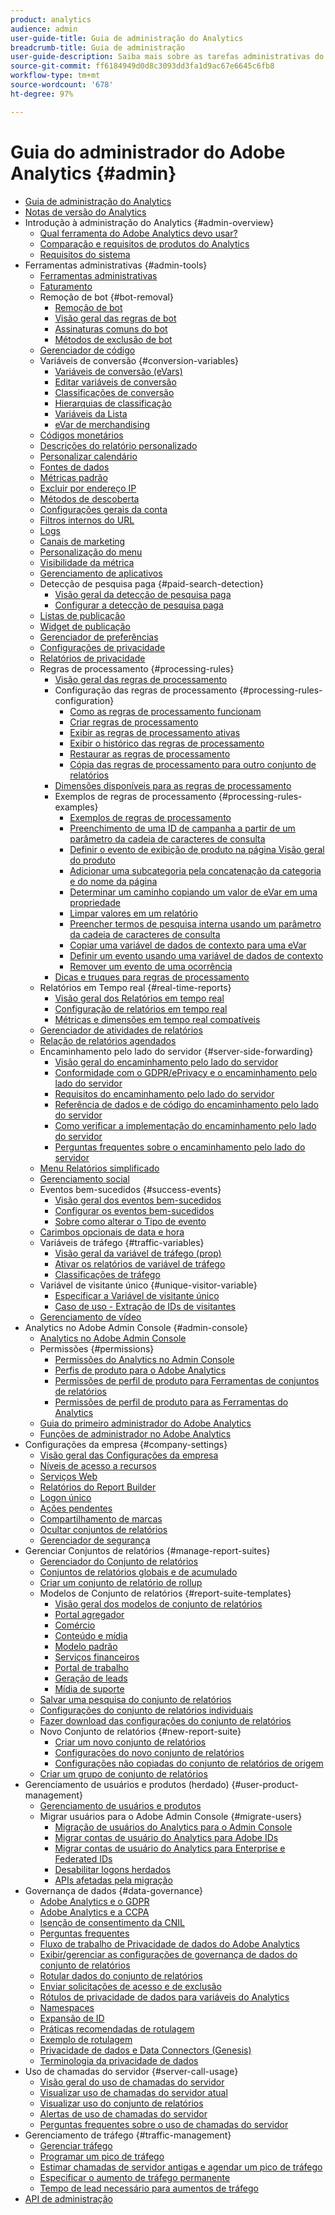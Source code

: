 ```yaml
---
product: analytics
audience: admin
user-guide-title: Guia de administração do Analytics
breadcrumb-title: Guia de administração
user-guide-description: Saiba mais sobre as tarefas administrativas do Analytics, como gerenciar usuários e produtos no Admin Console da Experience Cloud, configurar conjuntos de relatórios e muito mais.
source-git-commit: ff6184949d0d8c3093dd3fa1d9ac67e6645c6fb8
workflow-type: tm+mt
source-wordcount: '678'
ht-degree: 97%

---
```



# Guia do administrador do Adobe Analytics {#admin}

+ [Guia de administração do Analytics](home.md)
+ [Notas de versão do Analytics](https://experienceleague.adobe.com/docs/analytics/release-notes/latest.html?lang=pt-BR)
+ Introdução à administração do Analytics {#admin-overview}
   + [Qual ferramenta do Adobe Analytics devo usar?](admin/get-started/which-analytics-tool.md)
   + [Comparação e requisitos de produtos do Analytics](admin/get-started/analytics-product-comparison.md)
   + [Requisitos do sistema](admin/get-started/sys-reqs.md)
+ Ferramentas administrativas {#admin-tools}
   + [Ferramentas administrativas](admin/c-admin-tools.md)
   + [Faturamento](admin/billing-admin.md)
   + Remoção de bot {#bot-removal}
      + [Remoção de bot](admin/bot-removal/bot-removal.md)
      + [Visão geral das regras de bot](admin/bot-removal/bot-rules.md)
      + [Assinaturas comuns do bot](admin/bot-removal/bot-signatures.md)
      + [Métodos de exclusão de bot](admin/bot-removal/bot-exclusion-methods.md)
   + [Gerenciador de código](admin/code-manager-admin.md)
   + Variáveis de conversão {#conversion-variables}
      + [Variáveis de conversão (eVars)](admin/conversion-var-admin/conversion-var-admin.md)
      + [Editar variáveis de conversão](admin/conversion-var-admin/t-conversion-variables-admin.md)
      + [Classificações de conversão](admin/conversion-var-admin/conversion-classifications.md)
      + [Hierarquias de classificação](admin/conversion-var-admin/classification-hierarchies.md)
      + [Variáveis da Lista](admin/conversion-var-admin/list-var-admin.md)
      + [eVar de merchandising](admin/conversion-var-admin/merchandising-evars.md)
   + [Códigos monetários](admin/currency.md)
   + [Descrições do relatório personalizado](admin/custom-desc-admin.md)
   + [Personalizar calendário](admin/custom-calendar.md)
   + [Fontes de dados](admin/data-sources.md)
   + [Métricas padrão](admin/default-metrics.md)
   + [Excluir por endereço IP](admin/exclude-ip.md)
   + [Métodos de descoberta](admin/finding-methods.md)
   + [Configurações gerais da conta](admin/general-acct-settings-admin.md)
   + [Filtros internos do URL](admin/internal-url-filter-admin.md)
   + [Logs](admin/logs.md)
   + [Canais de marketing](admin/marketing-channels-admin.md)
   + [Personalização do menu](admin/customize-menus.md)
   + [Visibilidade da métrica](admin/metric-visibility.md)
   + [Gerenciamento de aplicativos](admin/mobile-management.md)
   + Detecção de pesquisa paga {#paid-search-detection}
      + [Visão geral da detecção de pesquisa paga](admin/paid-search-detection/paid-search-detection.md)
      + [Configurar a detecção de pesquisa paga](admin/paid-search-detection/t-paid-search-detection.md)
   + [Listas de publicação](admin/publishing-list.md)
   + [Widget de publicação](admin/publishing-widgets-admin.md)
   + [Gerenciador de preferências](admin/preferences-manager.md)
   + [Configurações de privacidade](admin/privacy-settings.md)
   + [Relatórios de privacidade](admin/privacy-reporting.md)
   + Regras de processamento {#processing-rules}
      + [Visão geral das regras de processamento](admin/c-processing-rules/processing-rules.md)
      + Configuração das regras de processamento {#processing-rules-configuration}
         + [Como as regras de processamento funcionam](admin/c-processing-rules/c-processing-rules-configuration/processing-rules-about.md)
         + [Criar regras de processamento](admin/c-processing-rules/c-processing-rules-configuration/t-processing-rules.md)
         + [Exibir as regras de processamento ativas](admin/c-processing-rules/c-processing-rules-configuration/t-processing-rules-view.md)
         + [Exibir o histórico das regras de processamento](admin/c-processing-rules/c-processing-rules-configuration/t-processing-rule-view-history.md)
         + [Restaurar as regras de processamento](admin/c-processing-rules/c-processing-rules-configuration/t-processing-rules-restore.md)
         + [Cópia das regras de processamento para outro conjunto de relatórios](admin/c-processing-rules/c-processing-rules-configuration/t-processing-rules-copy-to-rs.md)
      + [Dimensões disponíveis para as regras de processamento](admin/c-processing-rules/processing-rule-dimensions.md)
      + Exemplos de regras de processamento {#processing-rules-examples}
         + [Exemplos de regras de processamento](admin/c-processing-rules/processing-rules-examples/processing-rules-examples.md)
         + [Preenchimento de uma ID de campanha a partir de um parâmetro da cadeia de caracteres de consulta](admin/c-processing-rules/processing-rules-examples/processing-rules-populate-campaign-id.md)
         + [Definir o evento de exibição de produto na página Visão geral do produto](admin/c-processing-rules/processing-rules-examples/setting-the-product-view-event.md)
         + [Adicionar uma subcategoria pela concatenação da categoria e do nome da página](admin/c-processing-rules/processing-rules-examples/subcategory-concatenating.md)
         + [Determinar um caminho copiando um valor de eVar em uma propriedade](admin/c-processing-rules/processing-rules-examples/processing-rules-determining-path.md)
         + [Limpar valores em um relatório](admin/c-processing-rules/processing-rules-examples/clean-up-values-in-a-report.md)
         + [Preencher termos de pesquisa interna usando um parâmetro da cadeia de caracteres de consulta](admin/c-processing-rules/processing-rules-examples/processing-rules-populating-internal-search.md)
         + [Copiar uma variável de dados de contexto para uma eVar](admin/c-processing-rules/processing-rules-examples/processing-rules-copy-context-data.md)
         + [Definir um evento usando uma variável de dados de contexto](admin/c-processing-rules/processing-rules-examples/processing-rules-copy-context-data-event.md)
         + [Remover um evento de uma ocorrência](admin/c-processing-rules/processing-rules-examples/processing-rules-remove-event.md)
      + [Dicas e truques para regras de processamento](admin/c-processing-rules/processing-rules-tips.md)
   + Relatórios em Tempo real {#real-time-reports}
      + [Visão geral dos Relatórios em tempo real](admin/realtime/realtime.md)
      + [Configuração de relatórios em tempo real](admin/realtime/t-realtime-admin.md)
      + [Métricas e dimensões em tempo real compatíveis](admin/realtime/realtime-metrics.md)
   + [Gerenciador de atividades de relatórios](admin/reporting-activity.md)
   + [Relação de relatórios agendados](admin/scheduled-reports-admin.md)
   + Encaminhamento pelo lado do servidor {#server-side-forwarding}
      + [Visão geral do encaminhamento pelo lado do servidor](admin/c-server-side-forwarding/ssf.md)
      + [Conformidade com o GDPR/ePrivacy e o encaminhamento pelo lado do servidor](admin/c-server-side-forwarding/ssf-gdpr.md)
      + [Requisitos do encaminhamento pelo lado do servidor](admin/c-server-side-forwarding/ssf-requirements.md)
      + [Referência de dados e de código do encaminhamento pelo lado do servidor](admin/c-server-side-forwarding/ssf-reference.md)
      + [Como verificar a implementação do encaminhamento pelo lado do servidor](admin/c-server-side-forwarding/ssf-verify.md)
      + [Perguntas frequentes sobre o encaminhamento pelo lado do servidor](admin/c-server-side-forwarding/ssf-faq.md)
   + [Menu Relatórios simplificado](admin/t-simplified-menu.md)
   + [Gerenciamento social](admin/social-management.md)
   + Eventos bem-sucedidos {#success-events}
      + [Visão geral dos eventos bem-sucedidos](admin/c-success-events/success-event.md)
      + [Configurar os eventos bem-sucedidos](admin/c-success-events/t-success-events.md)
      + [Sobre como alterar o Tipo de evento](admin/c-success-events/event-type.md)
   + [Carimbos opcionais de data e hora](admin/timestamp-optional.md)
   + Variáveis de tráfego {#traffic-variables}
      + [Visão geral da variável de tráfego (prop)](admin/c-traffic-variables/traffic-var.md)
      + [Ativar os relatórios de variável de tráfego](admin/c-traffic-variables/t-traffic-variable.md)
      + [Classificações de tráfego](admin/c-traffic-variables/traffic-classifications.md)
   + Variável de visitante único {#unique-visitor-variable}
      + [Especificar a Variável de visitante único](admin/unique-visitor-variable-admin/t-unique-visitor-variable.md)
      + [Caso de uso - Extração de IDs de visitantes](admin/unique-visitor-variable-admin/extract-visitorids-usecase.md)
   + [Gerenciamento de vídeo](admin/video-management.md)
+ Analytics no Adobe Admin Console {#admin-console}
   + [Analytics no Adobe Admin Console](admin-console/home.md)
   + Permissões {#permissions}
      + [Permissões do Analytics no Admin Console](admin-console/permissions/summary-tables.md)
      + [Perfis de produto para o Adobe Analytics](admin-console/permissions/product-profile.md)
      + [Permissões de perfil de produto para Ferramentas de conjuntos de relatórios](admin-console/permissions/report-suite-tools.md)
      + [Permissões de perfil de produto para as Ferramentas do Analytics](admin-console/permissions/analytics-tools.md)
   + [Guia do primeiro administrador do Adobe Analytics](admin-console/first-admin-guide.md)
   + [Funções de administrador no Adobe Analytics](admin-console/admin-roles-in-analytics.md)
+ Configurações da empresa {#company-settings}
   + [Visão geral das Configurações da empresa](company/c-company-settings.md)
   + [Níveis de acesso a recursos](company/feature-access-levels.md)
   + [Serviços Web](company/web-services-admin.md)
   + [Relatórios do Report Builder](company/report-builder-reports-admin.md)
   + [Logon único](company/single-signon-admin.md)
   + [Ações pendentes](company/pending-actions-admin.md)
   + [Compartilhamento de marcas](company/co-branding-admin.md)
   + [Ocultar conjuntos de relatórios](company/c-hide-report-suites.md)
   + [Gerenciador de segurança](company/security-manager.md)
+ Gerenciar Conjuntos de relatórios {#manage-report-suites}
   + [Gerenciador do Conjunto de relatórios](c-manage-report-suites/report-suites-admin.md)
   + [Conjuntos de relatórios globais e de acumulado](c-manage-report-suites/rollup-report-suite.md)
   + [Criar um conjunto de relatório de rollup](c-manage-report-suites/t-rollups.md)
   + Modelos de Conjunto de relatórios {#report-suite-templates}
      + [Visão geral dos modelos de conjunto de relatórios](c-manage-report-suites/c-report-suite-templates/report-suite-templates.md)
      + [Portal agregador](c-manage-report-suites/c-report-suite-templates/aggregator-portal.md)
      + [Comércio](c-manage-report-suites/c-report-suite-templates/commerce-admin.md)
      + [Conteúdo e mídia](c-manage-report-suites/c-report-suite-templates/content-media.md)
      + [Modelo padrão](c-manage-report-suites/c-report-suite-templates/default-rs-template.md)
      + [Serviços financeiros](c-manage-report-suites/c-report-suite-templates/financial-services.md)
      + [Portal de trabalho](c-manage-report-suites/c-report-suite-templates/job-portal.md)
      + [Geração de leads](c-manage-report-suites/c-report-suite-templates/lead-generation.md)
      + [Mídia de suporte](c-manage-report-suites/c-report-suite-templates/support-media.md)
   + [Salvar uma pesquisa do conjunto de relatórios](c-manage-report-suites/t-report-suite-saved-search.md)
   + [Configurações do conjunto de relatórios individuais](c-manage-report-suites/individual-rs-settings.md)
   + [Fazer download das configurações do conjunto de relatórios](c-manage-report-suites/t-download-rs-settings.md)
   + Novo Conjunto de relatórios {#new-report-suite}
      + [Criar um novo conjunto de relatórios](c-manage-report-suites/c-new-report-suite/t-create-a-report-suite.md)
      + [Configurações do novo conjunto de relatórios](c-manage-report-suites/c-new-report-suite/new-report-suite.md)
      + [Configurações não copiadas do conjunto de relatórios de origem](c-manage-report-suites/c-new-report-suite/settings-not-copied-from-rs.md)
   + [Criar um grupo de conjunto de relatórios](c-manage-report-suites/t-create-rs-group.md)
+ Gerenciamento de usuários e produtos (herdado) {#user-product-management}
   + [Gerenciamento de usuários e produtos](user-management2/user-management.md)
   + Migrar usuários para o Adobe Admin Console {#migrate-users}
      + [Migração de usuários do Analytics para o Admin Console](user-management2/user-migration/c-migration-tool.md)
      + [Migrar contas de usuário do Analytics para Adobe IDs](user-management2/user-migration/t-migrate-users.md)
      + [Migrar contas de usuário do Analytics para Enterprise e Federated IDs](user-management2/user-migration/migrate-enterprise.md)
      + [Desabilitar logons herdados](user-management2/user-migration/t-disable-legacy-login.md)
      + [APIs afetadas pela migração](user-management2/user-migration/developer.md)
+ Governança de dados {#data-governance}
   + [Adobe Analytics e o GDPR](c-data-governance/an-gdpr-overview.md)
   + [Adobe Analytics e a CCPA](c-data-governance/an-ccpa-overview.md)
   + [Isenção de consentimento da CNIL](c-data-governance/cnil-consent-exemption.md)
   + [Perguntas frequentes](c-data-governance/gdpr-faq.md)
   + [Fluxo de trabalho de Privacidade de dados do Adobe Analytics](c-data-governance/an-gdpr-workflow.md)
   + [Exibir/gerenciar as configurações de governança de dados do conjunto de relatórios](c-data-governance/gdpr-view-settings.md)
   + [Rotular dados do conjunto de relatórios](c-data-governance/gdpr-setup-reportsuite.md)
   + [Enviar solicitações de acesso e de exclusão](c-data-governance/gdpr-submit-access-delete.md)
   + [Rótulos de privacidade de dados para variáveis do Analytics](c-data-governance/gdpr-labels.md)
   + [Namespaces](c-data-governance/gdpr-namespaces.md)
   + [Expansão de ID](c-data-governance/gdpr-id-expansion.md)
   + [Práticas recomendadas de rotulagem](c-data-governance/gdpr-analytics-ids.md)
   + [Exemplo de rotulagem](c-data-governance/gdpr-labeling-example.md)
   + [Privacidade de dados e Data Connectors (Genesis)](c-data-governance/data-connectors-gdpr.md)
   + [Terminologia da privacidade de dados](c-data-governance/gdpr-terminology.md)
+ Uso de chamadas do servidor {#server-call-usage}
   + [Visão geral do uso de chamadas do servidor](c-server-call-usage/overage-overview.md)
   + [Visualizar uso de chamadas do servidor atual](c-server-call-usage/server-call-usage-dashboard.md)
   + [Visualizar uso do conjunto de relatórios](c-server-call-usage/report-suite-usage.md)
   + [Alertas de uso de chamadas do servidor](c-server-call-usage/scu-alerts.md)
   + [Perguntas frequentes sobre o uso de chamadas do servidor](c-server-call-usage/overage-faq.md)
+ Gerenciamento de tráfego {#traffic-management}
   + [Gerenciar tráfego](c-traffic-management/traffic-management.md)
   + [Programar um pico de tráfego](c-traffic-management/t-traffic-schedule-spike.md)
   + [Estimar chamadas de servidor antigas e agendar um pico de tráfego](c-traffic-management/traffic-spike-estimate-past-server-calls.md)
   + [Especificar o aumento de tráfego permanente](c-traffic-management/t-traffic-permanent.md)
   + [Tempo de lead necessário para aumentos de tráfego](c-traffic-management/traffic-lead-time.md)
+ [API de administração](c-admin-api/c-admin-api.md)
